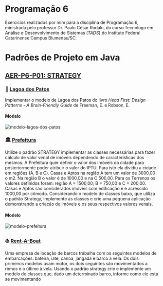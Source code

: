 # Programação 6
Exercícios realizados por mim para a disciplina de Programação 6, ministrada pelo professor Dr. Paulo César Rodaki, do curso Tecnólogo em Análise e Desenvolvimento de Sistemas (*TADS*) do Instituto Federal Catarinense Campus Blumenau/SC.

# Padrões de Projeto em Java
## [AER-P6-P01: STRATEGY](https://github.com/tnicacio/ifc-programacao6/tree/main/AER-P6-P01)
### :duck: [Lagoa dos Patos](https://github.com/tnicacio/ifc-programacao6/tree/main/AER-P6-P01/DuckTales)
Implementar o modelo de Lagoa dos Patos do livro *Head First: Design Patterns - A Brain-Friendly Guide* de Freeman, E. e Robson, E.

#### Modelo
![modelo-lagoa-dos-patos](https://user-images.githubusercontent.com/50798315/133905795-e14c9857-5cba-4e4a-a6af-12d670df2957.png)

  
### :classical_building: [Prefeitura](https://github.com/tnicacio/ifc-programacao6/tree/main/AER-P6-P01/Prefeitura)

Utilize o padrão STRATEGY implementar as classes necessárias para fazer cálculo de valor 
venal de imóveis dependendo de características dos mesmos. A Prefeitura quer definir o valor 
dos imóveis da cidade para posteriormente poder atribuir o valor do IPTU. Para isto ela dividiu 
a cidade em regiões (A, B e C). Casas e Aptos na região A tem um valor de 3000,00 o m2. Na 
região B o valor é de 1000,00 e na C 500,00. Para os Terrenos os valores definidos foram: 
região A = 1500,00; B = 750,00 e C = 200,00. Casas e Aptos são considerados imóveis com 
edificação e é acrescido 1000,00 por cômodo. Considerando o modelo de classes baixo, que 
utiliza o padrão Strategy, implemente as classes e crie uma pequena aplicação demonstrando 
a criação de imóveis e os seus respectivos valores venais.

#### Modelo
![modelo-prefeitura](https://user-images.githubusercontent.com/50798315/133905912-558a6cda-9783-4559-83df-e65567aeb941.png)


### :boat: [Rent-A-Boat](https://github.com/tnicacio/ifc-programacao6/tree/main/AER-P6-P01/Prefeitura)

Uma empresa de locação de barcos trabalha com os seguintes modelos de embarcações: 
bateira, iate, canoa, jangada e barco a vela. Os dois primeiros modelos usam motor, os dois 
seguintes são movimentados a remos e o último à vela. Usando o padrão strategy crie e 
implemente um modelo de classes que, dado um determinado barco, informe como ele está se 
movimentando
